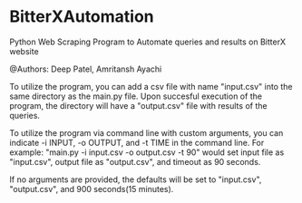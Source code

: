 # BitterXAutomation
Python Web Scraping Program to Automate queries and results on BitterX website

@Authors: 
Deep Patel, Amritansh Ayachi

To utilize the program, you can add a csv file with name "input.csv" into the same directory as the main.py file. Upon succesful execution of the program, the directory will have a "output.csv" file with results of the queries. 

To utilize the program via command line with custom arguments, you can indicate -i INPUT, -o OUTPUT, and -t TIME in the command line. For example:
"main.py -i input.csv -o output.csv -t 90" would set input file as "input.csv", output file as "output.csv", and timeout as 90 seconds.

If no arguments are provided, the defaults will be set to "input.csv", "output.csv", and 900 seconds(15 minutes).
